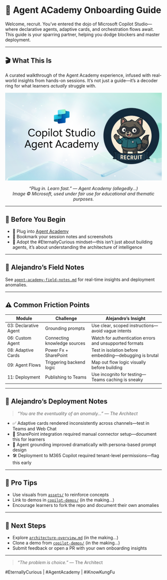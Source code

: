 # 🧭 Agent ACademy Onboarding Guide

Welcome, recruit. You’ve entered the dojo of Microsoft Copilot Studio—where declarative agents, adaptive cards, and orchestration flows await. This guide is your sparring partner, helping you dodge blockers and master deployment.

---

## 🎬 What This Is

A curated walkthrough of the Agent Academy experience, infused with real-world insights from hands-on sessions. It’s not just a guide—it’s a decoder ring for what learners *actually* struggle with.

<p align="center">
  <img src="../assets/mcs-agent-academy-recruit-banner.png" alt="Copilot Studio Agent Academy Banner" width="800"/>
</p>

<p align="center"><em>“Plug in. Learn fast.” — Agent Academy (allegedly...)<br>
Image © Microsoft, used under fair use for educational and thematic purposes.</em></p>

---

## 🧠 Before You Begin

- 🔌 Plug into [Agent Academy](https://microsoft.github.io/agent-academy/recruit/)
- 🧾 Bookmark your session notes and screenshots
- 🧠 Adopt the #EternallyCurious mindset—this isn’t just about building agents, it’s about understanding the architecture of intelligence

---

## 🧠 Alejandro’s Field Notes
See [`agent-academy-field-notes.md`](agent-academy-field-notes.md) for real-time insights and deployment anomalies.

---

## ⚠️ Common Friction Points

| Module | Challenge | Alejandro’s Insight |
|--------|-----------|---------------------|
| 03: Declarative Agent | Grounding prompts | Use clear, scoped instructions—avoid vague intents |
| 06: Custom Agent | Connecting knowledge sources | Watch for authentication errors and unsupported formats |
| 08: Adaptive Cards | Power Fx + SharePoint | Test in isolation before embedding—debugging is brutal |
| 09: Agent Flows | Triggering backend logic | Map out flow logic visually before building |
| 11: Deployment | Publishing to Teams | Use incognito for testing—Teams caching is sneaky |

---

## 🧪 Alejandro’s Deployment Notes

> _“You are the eventuality of an anomaly…” — The Architect_

- ✅ Adaptive cards rendered inconsistently across channels—test in Teams and Web Chat
- 🧩 SharePoint integration required manual connector setup—document this for learners
- 🧠 Agent grounding improved dramatically with persona-based prompt design
- 🛠️ Deployment to M365 Copilot required tenant-level permissions—flag this early

---

## 🧠 Pro Tips

- Use visuals from [`assets/`](../assets/) to reinforce concepts
- Link to demos in [`copilot-demos/`](../copilot-demos/) (in the making...)
- Encourage learners to fork the repo and document their own anomalies 

---

## 🏁 Next Steps

- Explore [`architecture-overview.md`](architecture-overview.md) (in the making...)
- Clone a demo from [`copilot-demos/`](../copilot-demos/) (in the making...)
- Submit feedback or open a PR with your own onboarding insights

---

> _“The problem is choice.”_ — The Architect

#EternallyCurious | #AgentAcademy | #iKnowKungFu
